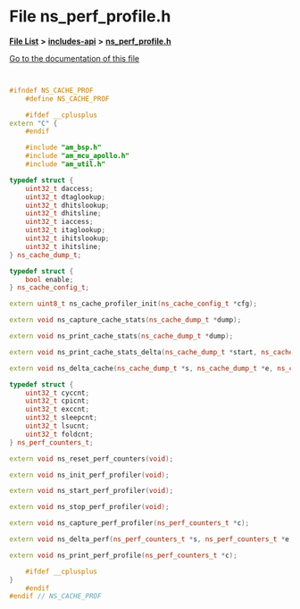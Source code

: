 

# File ns\_perf\_profile.h

[**File List**](files.md) **>** [**includes-api**](dir_0f796f8be3b51b94a477512418b4fa0e.md) **>** [**ns\_perf\_profile.h**](ns__perf__profile_8h.md)

[Go to the documentation of this file](ns__perf__profile_8h.md)

```C++


#ifndef NS_CACHE_PROF
    #define NS_CACHE_PROF

    #ifdef __cplusplus
extern "C" {
    #endif

    #include "am_bsp.h"
    #include "am_mcu_apollo.h"
    #include "am_util.h"

typedef struct {
    uint32_t daccess;
    uint32_t dtaglookup;
    uint32_t dhitslookup;
    uint32_t dhitsline;
    uint32_t iaccess;
    uint32_t itaglookup;
    uint32_t ihitslookup;
    uint32_t ihitsline;
} ns_cache_dump_t;

typedef struct {
    bool enable;
} ns_cache_config_t;

extern uint8_t ns_cache_profiler_init(ns_cache_config_t *cfg);

extern void ns_capture_cache_stats(ns_cache_dump_t *dump);

extern void ns_print_cache_stats(ns_cache_dump_t *dump);

extern void ns_print_cache_stats_delta(ns_cache_dump_t *start, ns_cache_dump_t *end);

extern void ns_delta_cache(ns_cache_dump_t *s, ns_cache_dump_t *e, ns_cache_dump_t *d);

typedef struct {
    uint32_t cyccnt;
    uint32_t cpicnt;
    uint32_t exccnt;
    uint32_t sleepcnt;
    uint32_t lsucnt;
    uint32_t foldcnt;
} ns_perf_counters_t;

extern void ns_reset_perf_counters(void);

extern void ns_init_perf_profiler(void);

extern void ns_start_perf_profiler(void);

extern void ns_stop_perf_profiler(void);

extern void ns_capture_perf_profiler(ns_perf_counters_t *c);

extern void ns_delta_perf(ns_perf_counters_t *s, ns_perf_counters_t *e, ns_perf_counters_t *d);

extern void ns_print_perf_profile(ns_perf_counters_t *c);

    #ifdef __cplusplus
}
    #endif
#endif // NS_CACHE_PROF

```


